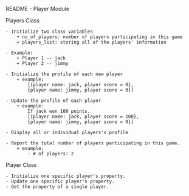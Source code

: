 README - Player Module

Players Class

    - Initialize two class variables
        + no_of_players: number of players participating in this game
        + players_list: storing all of the players' information
    
    - Example:
        + Player 1 -- jack
        + Player 2 -- jimmy

    - Initialize the profile of each new player
        + example:
            [{player name: jack, player score = 0}, 
            {player name: jimmy, player score = 0}]

    - Update the profile of each player
        + example:
            If jack won 100 points.
            [{player name: jack, player score = 100}, 
            {player name: jimmy, player score = 0}]

    - Display all or individual players's profile

    - Report the total number of players participating in this game.
        + example:
            - # of players: 2

Player Class
    
    - Initialize one specific player's property.
    - Update one specific player's property.
    - Get the property of a single player.